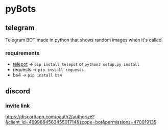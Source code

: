 # pyBots

## telegram

Telegram BOT made in python that shows random images when it's called.

### requirements
- [telepot](https://github.com/nickoala/telepot) → `pip install telepot` or `python3 setup.py install`
- requests → `pip install requests`
- bs4 → `pip install bs4`

## discord

### invite link 

https://discordapp.com/oauth2/authorize?&client_id=469988456345501714&scope=bot&permissions=470019135
